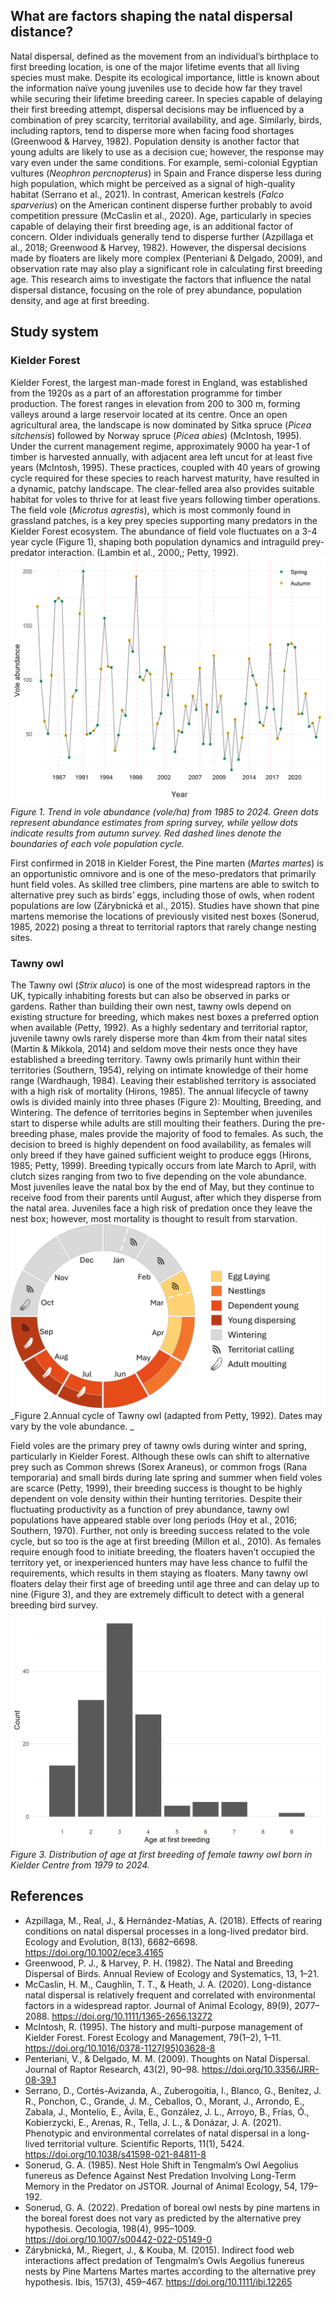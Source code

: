 ## What are factors shaping the natal dispersal distance?
Natal dispersal, defined as the movement from an individual’s birthplace to first breeding location, is one of the major lifetime events that all living species must make. Despite its ecological importance, little is known about the information naïve young juveniles use to decide how far they travel while securing their lifetime breeding career. In species capable of delaying their first breeding attempt, dispersal decisions may be influenced by a combination of prey scarcity, territorial availability, and age. Similarly, birds, including raptors, tend to disperse more when facing food shortages (Greenwood & Harvey, 1982). Population density is another factor that young adults are likely to use as a decision cue; however, the response may vary even under the same conditions. For example, semi-colonial Egyptian vultures (_Neophron percnopterus_) in Spain and France disperse less during high population, which might be perceived as a signal of high-quality habitat (Serrano et al., 2021). In contrast, American kestrels (_Falco sparverius_) on the American continent disperse further probably to avoid competition pressure (McCaslin et al., 2020). Age, particularly in species capable of delaying their first breeding age, is an additional factor of concern. Older individuals generally tend to disperse further (Azpillaga et al., 2018; Greenwood & Harvey, 1982). However, the dispersal decisions made by floaters are likely more complex (Penteriani & Delgado, 2009), and observation rate may also play a significant role in calculating first breeding age. This research aims to investigate the factors that influence the natal dispersal distance, focusing on the role of prey abundance, population density, and age at first breeding. 
## Study system
### Kielder Forest
Kielder Forest, the largest man-made forest in England, was established from the 1920s as a part of an afforestation programme for timber production. The forest ranges in elevation from 200 to 300 m, forming valleys around a large reservoir located at its centre. Once an open agricultural area, the landscape is now dominated by Sitka spruce (_Picea sitchensis_) followed by Norway spruce (_Picea abies_) (McIntosh, 1995). Under the current management regime, approximately 9000 ha year-1  of timber is harvested annually, with adjacent area left uncut for at least five years (McIntosh, 1995). These practices, coupled with 40 years of growing cycle required for these species to reach harvest maturity, have resulted in a dynamic, patchy landscape. The clear-felled area also provides suitable habitat for voles to thrive for at least five years following timber operations.  
The field vole (_Microtus agrestis_), which is most commonly found in grassland patches, is a key prey species supporting many predators in the Kielder Forest ecosystem. The abundance of field vole fluctuates on a 3-4 year cycle (Figure 1), shaping both population dynamics and intraguild prey-predator interaction. (Lambin et al., 2000,; Petty, 1992). 
![alt text](https://github.com/syl9005/HomelessOwls/blob/main/Figures4Readme/VoleAbundance.png)
_Figure 1. Trend in vole abundance (vole/ha) from 1985 to 2024. Green dots represent abundance estimates from spring survey, while yellow dots indicate results from autumn survey. Red dashed lines denote the boundaries of each vole population cycle._

First confirmed in 2018 in Kielder Forest, the Pine marten (_Martes martes_) is an opportunistic omnivore and is one of the meso-predators that primarily hunt field voles. As skilled tree climbers, pine martens are able to switch to alternative prey such as birds’ eggs, including those of owls, when rodent populations are low (Zárybnická et al., 2015). Studies have shown that pine martens memorise the locations of previously visited nest boxes (Sonerud, 1985, 2022) posing a threat to territorial raptors that rarely change nesting sites. 

### Tawny owl
The Tawny owl (_Strix aluco_) is one of the most widespread raptors in the UK, typically inhabiting forests but can also be observed in parks or gardens. Rather than building their own nest, tawny owls depend on existing structure for breeding, which makes nest boxes a preferred option when available (Petty, 1992). As a highly sedentary and territorial raptor, juvenile tawny owls rarely disperse more than 4km from their natal sites (Martin & Mikkola, 2014) and seldom move their nests once they have established a breeding territory. Tawny owls primarily hunt within their territories (Southern, 1954), relying on intimate knowledge of their home range (Wardhaugh, 1984). Leaving their established territory is associated with a high risk of mortality (Hirons, 1985). 
The annual lifecycle of tawny owls is divided mainly into three phases (Figure 2): Moulting, Breeding, and Wintering. The defence of territories begins in September when juveniles start to disperse while adults are still moulting their feathers. During the pre-breeding phase, males provide the majority of food to females. As such, the decision to breed is highly dependent on food availability, as females will only breed if they have gained sufficient weight to produce eggs (Hirons, 1985; Petty, 1999). Breeding typically occurs from late March to April, with clutch sizes ranging from two to five depending on the vole abundance. Most juveniles leave the natal box by the end of May, but they continue to receive food from their parents until August, after which they disperse from the natal area. Juveniles face a high risk of predation once they leave the nest box; however, most mortality is thought to result from starvation.
![alt text](https://github.com/syl9005/HomelessOwls/blob/main/Figures4Readme/Life%20cycle%20of%20owls.png)
_Figure 2.Annual cycle of Tawny owl (adapted from Petty, 1992). Dates may vary by the vole abundance. _

Field voles are the primary prey of tawny owls during winter and spring, particularly in Kielder Forest. Although these owls can shift to alternative prey such as Common shrews (Sorex Araneus), or common frogs (Rana temporaria) and small birds during late spring and summer when field voles are scarce (Petty, 1999), their breeding success is thought to be highly dependent on vole density within their hunting territories. Despite their fluctuating productivity as a function of prey abundance, tawny owl populations have appeared stable over long periods (Hoy et al., 2016; Southern, 1970). Further, not only is breeding success related to the vole cycle, but so too is the age at first breeding (Millon et al., 2010). As females require enough food to initiate breeding, the floaters haven’t occupied the territory yet, or inexperienced hunters may have less chance to fulfil the requirements, which results in them staying as floaters. Many tawny owl floaters delay their first age of breeding until age three and can delay up to nine (Figure 3), and they are extremely difficult to detect with a general breeding bird survey.
![alt text](https://github.com/syl9005/HomelessOwls/blob/main/Figures4Readme/Age%20distribution.png)
_Figure 3. Distribution of age at first breeding of female tawny owl born in Kielder Centre from 1979 to 2024._


## References
* Azpillaga, M., Real, J., & Hernández-Matías, A. (2018). Effects of rearing conditions on natal dispersal processes in a long-lived predator bird. Ecology and Evolution, 8(13), 6682–6698. https://doi.org/10.1002/ece3.4165
* Greenwood, P. J., & Harvey, P. H. (1982). The Natal and Breeding Dispersal of Birds. Annual Review of Ecology and Systematics, 13, 1–21.
* McCaslin, H. M., Caughlin, T. T., & Heath, J. A. (2020). Long-distance natal dispersal is relatively frequent and correlated with environmental factors in a widespread raptor. Journal of Animal Ecology, 89(9), 2077–2088. https://doi.org/10.1111/1365-2656.13272
* McIntosh, R. (1995). The history and multi-purpose management of Kielder Forest. Forest Ecology and Management, 79(1–2), 1–11. https://doi.org/10.1016/0378-1127(95)03628-8
* Penteriani, V., & Delgado, M. M. (2009). Thoughts on Natal Dispersal. Journal of Raptor Research, 43(2), 90–98. https://doi.org/10.3356/JRR-08-39.1
* Serrano, D., Cortés-Avizanda, A., Zuberogoitia, I., Blanco, G., Benítez, J. R., Ponchon, C., Grande, J. M., Ceballos, O., Morant, J., Arrondo, E., Zabala, J., Montelío, E., Ávila, E., González, J. L., Arroyo, B., Frías, Ó., Kobierzycki, E., Arenas, R., Tella, J. L., & Donázar, J. A. (2021). Phenotypic and environmental correlates of natal dispersal in a long-lived territorial vulture. Scientific Reports, 11(1), 5424. https://doi.org/10.1038/s41598-021-84811-8
* Sonerud, G. A. (1985). Nest Hole Shift in Tengmalm’s Owl Aegolius funereus as Defence Against Nest Predation Involving Long-Term Memory in the Predator on JSTOR. Journal of Animal Ecology, 54, 179–192.
* Sonerud, G. A. (2022). Predation of boreal owl nests by pine martens in the boreal forest does not vary as predicted by the alternative prey hypothesis. Oecologia, 198(4), 995–1009. https://doi.org/10.1007/s00442-022-05149-0
* Zárybnická, M., Riegert, J., & Kouba, M. (2015). Indirect food web interactions affect predation of Tengmalm’s Owls Aegolius funereus nests by Pine Martens Martes martes according to the alternative prey hypothesis. Ibis, 157(3), 459–467. https://doi.org/10.1111/ibi.12265
